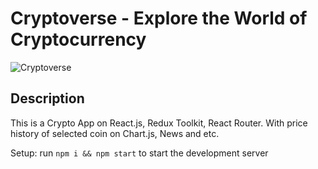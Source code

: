 # Cryptoverse - Explore the World of Cryptocurrency

![Cryptoverse](https://cdn.sanity.io/images/vxf7qeui/production/2a76d2887631ff8f0c63008c3caaa1dd9f41d96f-1343x625.png)

## Description

This is a Crypto App on React.js, Redux Toolkit, React Router. With price history of selected coin on Chart.js, News and etc.

Setup: run `npm i && npm start` to start the development server
